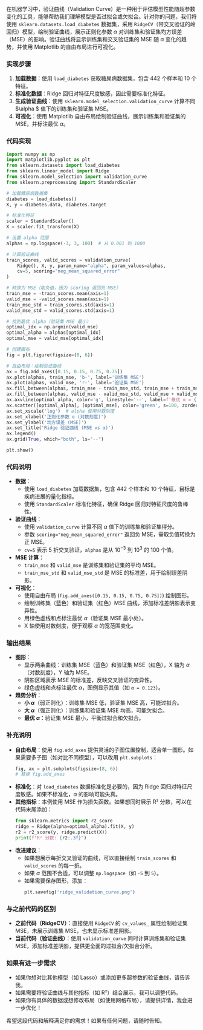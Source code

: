 在机器学习中，验证曲线（Validation Curve）是一种用于评估模型性能随超参数变化的工具，能够帮助我们理解模型是否过拟合或欠拟合。针对你的问题，我们将使用 `sklearn.datasets.load_diabetes` 数据集，采用 `RidgeCV`（带交叉验证的岭回归）模型，绘制验证曲线，展示正则化参数 $\alpha$ 对训练集和验证集均方误差（MSE）的影响。验证曲线将显示训练集和交叉验证集的 MSE 随 $\alpha$ 变化的趋势，并使用 Matplotlib 的自由布局进行可视化。

### 实现步骤
1. **加载数据**：使用 `load_diabetes` 获取糖尿病数据集，包含 442 个样本和 10 个特征。
2. **标准化数据**：Ridge 回归对特征尺度敏感，因此需要标准化特征。
3. **生成验证曲线**：使用 `sklearn.model_selection.validation_curve` 计算不同 $\alpha $ 值下的训练集和验证集 MSE。
4. **可视化**：使用 Matplotlib 自由布局绘制验证曲线，展示训练集和验证集的 MSE，并标注最优 $\alpha$。

### 代码实现

```python
import numpy as np
import matplotlib.pyplot as plt
from sklearn.datasets import load_diabetes
from sklearn.linear_model import Ridge
from sklearn.model_selection import validation_curve
from sklearn.preprocessing import StandardScaler

# 加载糖尿病数据集
diabetes = load_diabetes()
X, y = diabetes.data, diabetes.target

# 标准化特征
scaler = StandardScaler()
X = scaler.fit_transform(X)

# 设置 alpha 范围
alphas = np.logspace(-3, 3, 100)  # 从 0.001 到 1000

# 计算验证曲线
train_scores, valid_scores = validation_curve(
    Ridge(), X, y, param_name="alpha", param_values=alphas,
    cv=5, scoring="neg_mean_squared_error"
)

# 转换为 MSE（取负值，因为 scoring 返回负 MSE）
train_mse = -train_scores.mean(axis=1)
valid_mse = -valid_scores.mean(axis=1)
train_mse_std = train_scores.std(axis=1)
valid_mse_std = valid_scores.std(axis=1)

# 找到最优 alpha（验证集 MSE 最小）
optimal_idx = np.argmin(valid_mse)
optimal_alpha = alphas[optimal_idx]
optimal_mse = valid_mse[optimal_idx]

# 创建画布
fig = plt.figure(figsize=(8, 6))

# 自由布局：绘制验证曲线
ax = fig.add_axes([0.15, 0.15, 0.75, 0.75])
ax.plot(alphas, train_mse, 'b-', label='训练集 MSE')
ax.plot(alphas, valid_mse, 'r-', label='验证集 MSE')
ax.fill_between(alphas, train_mse - train_mse_std, train_mse + train_mse_std, color='blue', alpha=0.1)
ax.fill_between(alphas, valid_mse - valid_mse_std, valid_mse + valid_mse_std, color='red', alpha=0.1)
ax.axvline(optimal_alpha, color='g', linestyle='--', label=f'最优 α = {optimal_alpha:.3f}')
ax.scatter([optimal_alpha], [optimal_mse], color='green', s=100, zorder=5)
ax.set_xscale('log')  # alpha 使用对数刻度
ax.set_xlabel('正则化参数 α (对数刻度)')
ax.set_ylabel('均方误差 (MSE)')
ax.set_title('Ridge 验证曲线 (MSE vs α)')
ax.legend()
ax.grid(True, which="both", ls="--")

plt.show()
```

### 代码说明
- **数据**：
  - 使用 `load_diabetes` 加载数据集，包含 442 个样本和 10 个特征，目标是疾病进展的量化指标。
  - 使用 `StandardScaler` 标准化特征，确保 Ridge 回归对特征尺度的鲁棒性。
- **验证曲线**：
  - 使用 `validation_curve` 计算不同 $\alpha$ 值下的训练集和验证集得分。
  - 参数 `scoring="neg_mean_squared_error"` 返回负 MSE，需取负值转换为正 MSE。
  - `cv=5` 表示 5 折交叉验证，`alphas` 是从 $10^{-3}$ 到 $10^3$ 的 100 个值。
- **MSE 计算**：
  - `train_mse` 和 `valid_mse` 是训练集和验证集的平均 MSE。
  - `train_mse_std` 和 `valid_mse_std` 是 MSE 的标准差，用于绘制误差阴影。
- **可视化**：
  - 使用自由布局 (`fig.add_axes([0.15, 0.15, 0.75, 0.75])`) 绘制图形。
  - 绘制训练集（蓝色）和验证集（红色）MSE 曲线，添加标准差阴影表示变异性。
  - 用绿色虚线和点标注最优 $\alpha$（验证集 MSE 最小处）。
  - X 轴使用对数刻度，便于观察 $\alpha$ 的宽范围变化。

### 输出结果
- **图形**：
  - 显示两条曲线：训练集 MSE（蓝色）和验证集 MSE（红色），X 轴为 $\alpha$（对数刻度），Y 轴为 MSE。
  - 阴影区域表示 MSE 的标准差，反映交叉验证的变异性。
  - 绿色虚线和点标注最优 $\alpha$，图例显示其值（如 `α = 0.123`）。
- **趋势分析**：
  - **小 $\alpha$**（弱正则化）：训练集 MSE 低，验证集 MSE 高，可能过拟合。
  - **大 $\alpha$**（强正则化）：训练集和验证集 MSE 均高，可能欠拟合。
  - **最优 $\alpha$**：验证集 MSE 最小，平衡过拟合和欠拟合。

### 补充说明
- **自由布局**：使用 `fig.add_axes` 提供灵活的子图位置控制，适合单一图形。如果需要多子图（如对比不同模型），可以改用 `plt.subplots`：
  ```python
  fig, ax = plt.subplots(figsize=(8, 6))
  # 替换 fig.add_axes
  ```
- **标准化**：对 `load_diabetes` 数据标准化是必要的，因为 Ridge 回归对特征尺度敏感。如果不标准化，$\alpha$ 的影响可能失真。
- **其他指标**：本例使用 MSE 作为损失函数。如果想同时展示 R² 分数，可以在代码末尾添加：
  ```python
  from sklearn.metrics import r2_score
  ridge = Ridge(alpha=optimal_alpha).fit(X, y)
  r2 = r2_score(y, ridge.predict(X))
  print(f"R² 分数: {r2:.3f}")
  ```
- **改进建议**：
  - 如果想展示每折交叉验证的曲线，可以直接绘制 `train_scores` 和 `valid_scores` 的每一折。
  - 如果 $\alpha$ 范围不合适，可以调整 `np.logspace`（如 `-5` 到 `5`）。
  - 如果需要保存图形，添加：
    ```python
    plt.savefig('ridge_validation_curve.png')
    ```

### 与之前代码的区别
- **之前代码（RidgeCV）**：直接使用 `RidgeCV` 的 `cv_values_` 属性绘制验证集 MSE，未展示训练集 MSE，也未显示标准差阴影。
- **当前代码（验证曲线）**：使用 `validation_curve` 同时计算训练集和验证集 MSE，添加标准差阴影，提供更全面的过拟合/欠拟合分析。

### 如果有进一步需求
- 如果你想对比其他模型（如 Lasso）或添加更多超参数的验证曲线，请告诉我。
- 如果需要将验证曲线与其他指标（如 R²）结合展示，我可以调整代码。
- 如果你有具体的数据或想修改布局（如使用网格布局），请提供详情，我会进一步优化！

希望这段代码和解释满足你的需求！如果有任何问题，请随时告知。